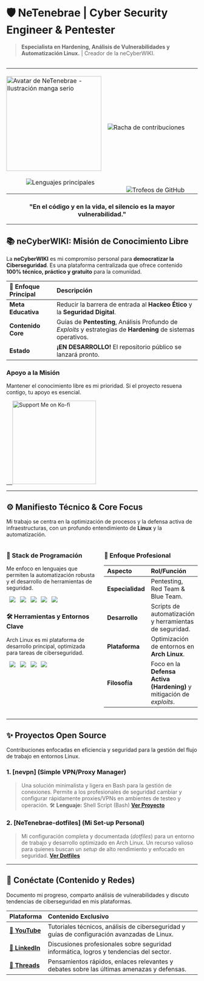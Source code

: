 # 🛡️ NeTenebrae | Cyber Security Engineer & Pentester

> **Especialista en Hardening, Análisis de Vulnerabilidades y Automatización Linux.** | Creador de la neCyberWIKI.

<table style="width: 100%; border: none; padding: 0; margin: 0;">
    <tr>
        <td style="width: 50%; text-align: left; padding: 0;">
            <img src="https://avatars.githubusercontent.com/u/156097208?v=4" alt="Avatar de NeTenebrae - Ilustración manga serio" width="250" />
        </td>
        <td style="width: 50%; text-align: right; padding: 0;">
            <img src="https://github-readme-streak-stats.herokuapp.com/?user=Netenebraes&theme=dark&hide_border=false&date_format=j%20M%5B%20Y%5D&background=1F222E" alt="Racha de contribuciones" />
        </td>
    </tr>
    <tr>
        <td style="width: 50%; text-align: left; padding: 0;">
            <img src="https://github-readme-stats.vercel.app/api/top-langs/?username=Netenebraes&layout=compact&theme=dark&langs_count=6&hide_title=true&bg_color=1F222E" alt="Lenguajes principales" />
        </td>
        <td style="width: 50%; text-align: right; padding: 0;">
                        <img src="https://github-profile-trophy.vercel.app/?username=Netenebraes&theme=onedark&no-frame=true&bg_color=1F222E" alt="Trofeos de GitHub" />
        </td>
    </tr>
</table>

<h3 align="center">"En el código y en la vida, el silencio es la mayor vulnerabilidad."</h3>

---

## 📚 neCyberWIKI: Misión de Conocimiento Libre

La **neCyberWIKI** es mi compromiso personal para **democratizar la Ciberseguridad**. Es una plataforma centralizada que ofrece contenido **100% técnico, práctico y gratuito** para la comunidad.

| 🔑 Enfoque Principal | Descripción |
| :--- | :--- |
| **Meta Educativa** | Reducir la barrera de entrada al **Hackeo Ético** y la **Seguridad Digital**. |
| **Contenido Core** | Guías de **Pentesting**, Análisis Profundo de *Exploits* y estrategias de **Hardening** de sistemas operativos. |
| **Estado** | **¡EN DESARROLLO!** El repositorio público se lanzará pronto. |

### Apoyo a la Misión

Mantener el conocimiento libre es mi prioridad. Si el proyecto resuena contigo, tu apoyo es esencial.

<a href='https://ko-fi.com/G2G15D68T' target='_blank'>
    <img src='https://storage.ko-fi.com/cdn/brandasset/v2/support_me_on_kofi_dark.png' alt='Support Me on Ko-fi' width='220' />
</a>

---

## ⚙️ Manifiesto Técnico & Core Focus

Mi trabajo se centra en la optimización de procesos y la defensa activa de infraestructuras, con un profundo entendimiento de **Linux** y la automatización.

<div style="display: flex; justify-content: space-between; align-items: flex-start;">

<div style="width: 50%;">

### 💾 Stack de Programación

Me enfoco en lenguajes que permiten la automatización robusta y el desarrollo de herramientas de seguridad.

<p>
  <img src="https://img.shields.io/badge/Python-3776AB?style=for-the-badge&logo=python&logoColor=white" />
  <img src="https://img.shields.io/badge/Shell%20Script-121011?style=for-the-badge&logo=gnu-bash&logoColor=white" />
  <img src="https://img.shields.io/badge/JavaScript-F7DF1E?style=for-the-badge&logo=javascript&logoColor=black" />
  <img src="https://img.shields.io/badge/HTML5-E34F26?style=for-the-badge&logo=html5&logoColor=white" />
  <img src="https://img.shields.io/badge/CSS3-1572B6?style=for-the-badge&logo=css3&logoColor=white" />
</p>

### 🛠️ Herramientas y Entornos Clave

Arch Linux es mi plataforma de desarrollo principal, optimizada para tareas de ciberseguridad.

<p>
  <img src="https://img.shields.io/badge/Arch_Linux-1793D1?style=for-the-badge&logo=arch-linux&logoColor=white" />
  <img src="https://img.shields.io/badge/Vulnerability%20Analysis-9A2500?style=for-the-badge&logo=wireshark&logoColor=white" />
  <img src="https://img.shields.io/badge/PowerShell-5391FE?style=for-the-badge&logo=powershell&logoColor=white" />
  <img src="https://img.shields.io/badge/Git-F05032?style=for-the-badge&logo=git&logoColor=white" />
</p>

</div>
<div style="width: 50%; padding-left: 20px;">

### 🎯 Enfoque Profesional

| Aspecto | Rol/Función |
| :--- | :--- |
| **Especialidad** | Pentesting, Red Team & Blue Team. |
| **Desarrollo** | Scripts de automatización y herramientas de seguridad. |
| **Plataforma** | Optimización de entornos en **Arch Linux**. |
| **Filosofía** | Foco en la **Defensa Activa (Hardening)** y mitigación de *exploits*. |

</div>
</div>

---

## ✨ Proyectos Open Source

Contribuciones enfocadas en eficiencia y seguridad para la gestión del flujo de trabajo en entornos Linux.

### 1. [nevpn] (Simple VPN/Proxy Manager)
> Una solución minimalista y ligera en Bash para la gestión de conexiones. Permite a los profesionales de seguridad cambiar y configurar rápidamente proxies/VPNs en ambientes de testeo y operación.
> 🛠️ **Lenguaje:** Shell Script (Bash)
> [**Ver Proyecto**](https://github.com/Netenebraes/nevpn)

### 2. [NeTenebrae-dotfiles] (Mi Set-up Personal)
> Mi configuración completa y documentada (*dotfiles*) para un entorno de trabajo y desarrollo optimizado en Arch Linux. Un recurso valioso para quienes buscan un *setup* de alto rendimiento y enfocado en seguridad.
> [**Ver Dotfiles**](https://github.com/Netenebraes/NeTenebrae-dotfiles)

---

## 🔗 Conéctate (Contenido y Redes)

Documento mi progreso, comparto análisis de vulnerabilidades y discuto tendencias de ciberseguridad en mis plataformas.

| Plataforma | Contenido Exclusivo |
| :--- | :--- |
| [🎥 **YouTube**](https://www.youtube.com/@NeTenebrae) | Tutoriales técnicos, análisis de ciberseguridad y guías de configuración avanzadas de Linux. |
| [💼 **LinkedIn**](https://www.linkedin.com/in/netenebrae/) | Discusiones profesionales sobre seguridad informática, logros y tendencias del sector. |
| [💬 **Threads**](https://www.threads.com/@netenebrae) | Pensamientos rápidos, enlaces relevantes y debates sobre las últimas amenazas y defensas. |
